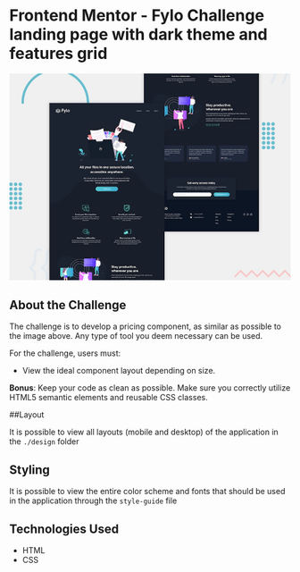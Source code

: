 # Frontend Mentor - Fylo Challenge landing page with dark theme and features grid

![Design preview for the Fylo landing page with dark theme and features grid challenge](./design/desktop-preview.jpg)


## About the Challenge

The challenge is to develop a pricing component, as similar as possible to the image above.
Any type of tool you deem necessary can be used.

For the challenge, users must:
- View the ideal component layout depending on size.

**Bonus**: Keep your code as clean as possible. Make sure you correctly utilize HTML5 semantic elements and reusable CSS classes.


##Layout

It is possible to view all layouts (mobile and desktop) of the application in the `./design` folder


## Styling

It is possible to view the entire color scheme and fonts that should be used in the application through the `style-guide` file

## Technologies Used

- HTML
- CSS